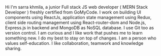Hi I'm sarra khmila, a junior Full stack JS web developer ( MERN Stack Developer ) freshly certified from GoMyCode. I work on building UI components using ReactJs, application state management using Redux, client side routing management using React-router-dom and Node.js, Express.js in backend and MongoDB as NoSQL database. I use Git too as version control. I am curious and I like work that pushes me to learn something new. I do my best to stay on top of changes. I am a person who values ​​self-education. I like collaboration, teamwork and knowledge sharing.
